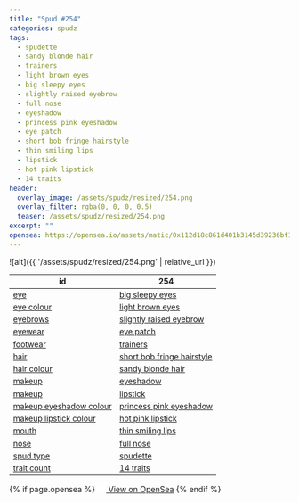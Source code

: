 ```yaml
---
title: "Spud #254"
categories: spudz
tags:
  - spudette
  - sandy blonde hair
  - trainers
  - light brown eyes
  - big sleepy eyes
  - slightly raised eyebrow
  - full nose
  - eyeshadow
  - princess pink eyeshadow
  - eye patch
  - short bob fringe hairstyle
  - thin smiling lips
  - lipstick
  - hot pink lipstick
  - 14 traits
header:
  overlay_image: /assets/spudz/resized/254.png
  overlay_filter: rgba(0, 0, 0, 0.5)
  teaser: /assets/spudz/resized/254.png
excerpt: ""
opensea: https://opensea.io/assets/matic/0x112d18c861d401b3145d39236bf149f01e18beed/254
---
```

![alt]({{ '/assets/spudz/resized/254.png' | relative_url }})

| id | 254 |
|-|-|
| <a href="/traits/eye/#trait-type">eye</a> | <a href="/traits/eye/big-sleepy-eyes/1/#trait">big sleepy eyes</a> |
| <a href="/traits/eye-colour/#trait-type">eye colour</a> | <a href="/traits/eye-colour/light-brown-eyes/1/#trait">light brown eyes</a> |
| <a href="/traits/eyebrows/#trait-type">eyebrows</a> | <a href="/traits/eyebrows/slightly-raised-eyebrow/1/#trait">slightly raised eyebrow</a> |
| <a href="/traits/eyewear/#trait-type">eyewear</a> | <a href="/traits/eyewear/eye-patch/1/#trait">eye patch</a> |
| <a href="/traits/footwear/#trait-type">footwear</a> | <a href="/traits/footwear/trainers/1/#trait">trainers</a> |
| <a href="/traits/hair/#trait-type">hair</a> | <a href="/traits/hair/short-bob-fringe-hairstyle/1/#trait">short bob fringe hairstyle</a> |
| <a href="/traits/hair-colour/#trait-type">hair colour</a> | <a href="/traits/hair-colour/sandy-blonde-hair/1/#trait">sandy blonde hair</a> |
| <a href="/traits/makeup/#trait-type">makeup</a> | <a href="/traits/makeup/eyeshadow/1/#trait">eyeshadow</a> |
| <a href="/traits/makeup/#trait-type">makeup</a> | <a href="/traits/makeup/lipstick/1/#trait">lipstick</a> |
| <a href="/traits/makeup-eyeshadow-colour/#trait-type">makeup eyeshadow colour</a> | <a href="/traits/makeup-eyeshadow-colour/princess-pink-eyeshadow/1/#trait">princess pink eyeshadow</a> |
| <a href="/traits/makeup-lipstick-colour/#trait-type">makeup lipstick colour</a> | <a href="/traits/makeup-lipstick-colour/hot-pink-lipstick/1/#trait">hot pink lipstick</a> |
| <a href="/traits/mouth/#trait-type">mouth</a> | <a href="/traits/mouth/thin-smiling-lips/1/#trait">thin smiling lips</a> |
| <a href="/traits/nose/#trait-type">nose</a> | <a href="/traits/nose/full-nose/1/#trait">full nose</a> |
| <a href="/traits/spud-type/#trait-type">spud type</a> | <a href="/traits/spud-type/spudette/1/#trait">spudette</a> |
| <a href="/traits/trait-count/#trait-type">trait count</a> | <a href="/traits/trait-count/14-traits/1/#trait">14 traits</a> |

{% if page.opensea %}
<a href="{{page.opensea}}" class="btn btn--info" onclick="window.open(this.href, '_blank'); return false;"><img src="/assets/images/opensea.svg" width="16px"><span>  View on OpenSea</span></a>
{% endif %}
